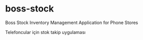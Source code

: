 # boss-stock
Boss Stock Inventory Management Application for Phone Stores


Telefoncular için stok takip uygulaması
